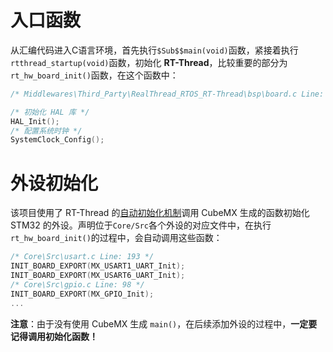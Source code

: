 # 入口函数

从汇编代码进入C语言环境，首先执行`$Sub$$main(void)`函数，紧接着执行`rtthread_startup(void)`函数，初始化 **RT-Thread**，比较重要的部分为` rt_hw_board_init()`函数，在这个函数中：

```c
/* Middlewares\Third_Party\RealThread_RTOS_RT-Thread\bsp\board.c Line: 71 */

/* 初始化 HAL 库 */
HAL_Init();
/* 配置系统时钟 */
SystemClock_Config();
```

# 外设初始化

该项目使用了 RT-Thread 的[自动初始化机制](https://www.rt-thread.org/document/site/programming-manual/basic/basic/#rt-thread_3)调用 CubeMX 生成的函数初始化 STM32 的外设。声明位于`Core/Src`各个外设的对应文件中，在执行`rt_hw_board_init()`的过程中，会自动调用这些函数：

```c
/* Core\Src\usart.c Line: 193 */
INIT_BOARD_EXPORT(MX_USART1_UART_Init);
INIT_BOARD_EXPORT(MX_USART6_UART_Init);
/* Core\Src\gpio.c Line: 98 */
INIT_BOARD_EXPORT(MX_GPIO_Init);
...
```

**注意**：由于没有使用 CubeMX 生成 `main()`，在后续添加外设的过程中，**一定要记得调用初始化函数！**

